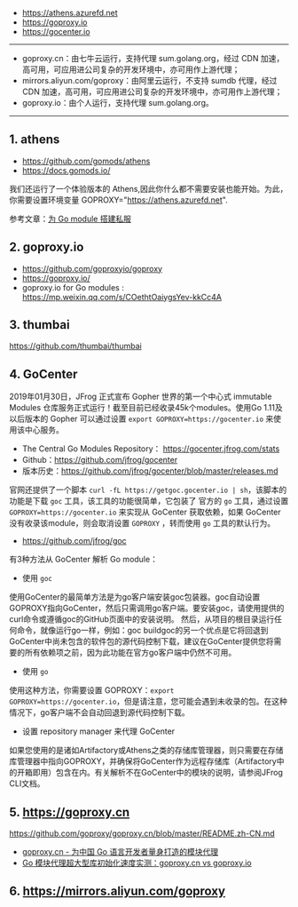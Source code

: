 * https://athens.azurefd.net
* https://goproxy.io
* https://gocenter.io

---

* goproxy.cn：由七牛云运行，支持代理 sum.golang.org，经过 CDN 加速，高可用，可应用进公司复杂的开发环境中，亦可用作上游代理；
* mirrors.aliyun.com/goproxy：由阿里云运行，不支持 sumdb 代理，经过 CDN 加速，高可用，可应用进公司复杂的开发环境中，亦可用作上游代理；
* goproxy.io：由个人运行，支持代理 sum.golang.org。

---

## 1. athens

* https://github.com/gomods/athens
* https://docs.gomods.io/

我们还运行了一个体验版本的 Athens,因此你什么都不需要安装也能开始。为此，你需要设置环境变量 GOPROXY="https://athens.azurefd.net".

参考文章：[为 Go module 搭建私服](http://blog.cyeam.com/golang/2018/09/27/athens)

## 2. goproxy.io

* https://github.com/goproxyio/goproxy
* https://goproxy.io/
* goproxy.io for Go modules : https://mp.weixin.qq.com/s/COethtOaiygsYev-kkCc4A

## 3. thumbai

https://github.com/thumbai/thumbai

## 4. GoCenter

2019年01月30日，JFrog 正式宣布 Gopher 世界的第一个中心式 immutable Modules 仓库服务正式运行！截至目前已经收录45k个modules。使用Go 1.11及以后版本的 Gopher 可以通过设置 `export GOPROXY=https://gocenter.io` 来使用该中心服务。

* The Central Go Modules Repository：  https://gocenter.jfrog.com/stats
* Github：https://github.com/jfrog/gocenter
* 版本历史：https://github.com/jfrog/gocenter/blob/master/releases.md

官网还提供了一个脚本 `curl -fL https://getgoc.gocenter.io | sh`，该脚本的功能是下载 `goc` 工具，该工具的功能很简单，它包装了 官方的 `go` 工具，通过设置 `GOPROXY=https://gocenter.io` 来实现从 GoCenter 获取依赖，如果 GoCenter 没有收录该module，则会取消设置 `GOPROXY` ，转而使用 `go` 工具的默认行为。

* https://github.com/jfrog/goc

有3种方法从 GoCenter 解析 Go module：
* 使用 `goc`

使用GoCenter的最简单方法是为go客户端安装goc包装器。goc自动设置GOPROXY指向GoCenter，然后只需调用go客户端。要安装goc，请使用提供的curl命令或遵循goc的GitHub页面中的安装说明。
然后，从项目的根目录运行任何命令，就像运行go一样，例如：goc buildgoc的另一个优点是它将回退到GoCenter中尚未包含的软件包的源代码控制下载，建议在GoCenter提供您将需要的所有依赖项之前，因为此功能在官方go客户端中仍然不可用。

* 使用 `go`

使用这种方法，你需要设置 GOPROXY：`export GOPROXY=https://gocenter.io`，但是请注意，您可能会遇到未收录的包。在这种情况下，go客户端不会自动回退到源代码控制下载。

* 设置 repository manager 来代理 GoCenter

如果您使用的是诸如Artifactory或Athens之类的存储库管理器，则只需要在存储库管理器中指向GOPROXY，并确保将GoCenter作为远程存储库（Artifactory中的开箱即用）包含在内。有关解析不在GoCenter中的模块的说明，请参阅JFrog CLI文档。

## 5. https://goproxy.cn

https://github.com/goproxy/goproxy.cn/blob/master/README.zh-CN.md

* [goproxy.cn - 为中国 Go 语言开发者量身打造的模块代理](https://mp.weixin.qq.com/s/Pw_a5heUgyIkuJrXF4HCVg)
* [Go 模块代理超大型库初始化速度实测：goproxy.cn vs goproxy.io](https://studygolang.com/topics/9994)

## 6. https://mirrors.aliyun.com/goproxy
